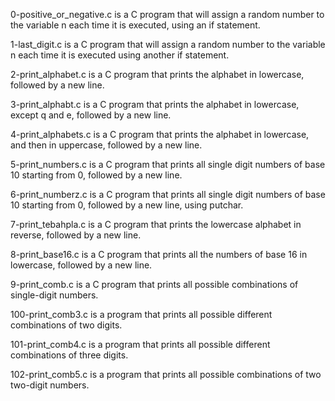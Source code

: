 0-positive_or_negative.c is a C program that will assign a random number to the variable n each time it is executed, using an if statement.

1-last_digit.c is a C program that will assign a random number to the variable n each time it is executed using another if statement.

2-print_alphabet.c is a C program that prints the alphabet in lowercase, followed by a new line.

3-print_alphabt.c is a C program that prints the alphabet in lowercase, except q and e, followed by a new line.

4-print_alphabets.c is a C program that prints the alphabet in lowercase, and then in uppercase, followed by a new line.

5-print_numbers.c is a C program that prints all single digit numbers of base 10 starting from 0, followed by a new line.

6-print_numberz.c is a C program that prints all single digit numbers of base 10 starting from 0, followed by a new line, using putchar.

7-print_tebahpla.c is a C program that prints the lowercase alphabet in reverse, followed by a new line.

8-print_base16.c is a C program that prints all the numbers of base 16 in lowercase, followed by a new line.

9-print_comb.c is a C program that prints all possible combinations of single-digit numbers.

100-print_comb3.c is a program that prints all possible different combinations of two digits.

101-print_comb4.c is a program that prints all possible different combinations of three digits.

102-print_comb5.c is a program that prints all possible combinations of two two-digit numbers.
















